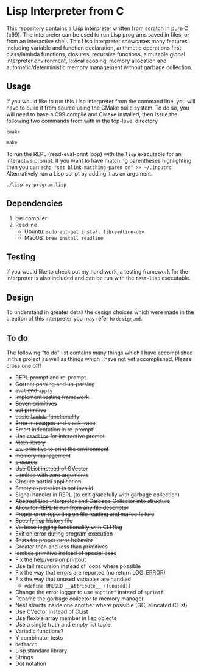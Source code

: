 # Lisp Interpreter from C

This repository contains a Lisp interpreter written from scratch in pure C (c99).
The interpreter can be used to run Lisp programs saved in files, or from an interactive shell.
This Lisp interpreter showcases many features including variable and function declaration, arithmetic operations
first class/lambda functions, closures, recursive functions,
a mutable global interpreter environment, lexical scoping, memory allocation
and automatic/deterministic memory management without garbage collection.

## Usage
If you would like to run this Lisp interpreter from the command line, you will have to
build it from source using the CMake build system. To do so, you will need to have a C99 compile
and CMake installed, then issue the following two commands from with in the top-level directory

    cmake

    make


To run the REPL (read-eval-print loop) with the `lisp` executable for an interactive prompt.
If you want to have matching parentheses highlighting then you can `echo "set blink-matching-paren on" >> ~/.inputrc`.
Alternatively run a Lisp script by adding it as an argument.

   `./lisp my-program.lisp`

## Dependencies
1. `C99` compiler
2. Readline
    - Ubuntu: `sudo apt-get install libreadline-dev`
    - MacOS: `brew install readline`

## Testing
If you would like to check out my handiwork, a testing framework for the interpreter is also included
and can be run with the `test-lisp` executable.

## Design

To understand in greater detail the design choices which were made in the creation of this interpreter
you may refer to `design.md`.

## To do
The following "to do" list contains many things which I have accomplished in this project as well
as things which I have not yet accomplished. Please cross one off!

- ~~REPL prompt and re-prompt~~
- ~~Correct parsing and un-parsing~~
- ~~`eval` and `apply`~~
- ~~Implement testing framework~~
- ~~Seven primitives~~
- ~~set primitive~~
- ~~basic `lambda` functionality~~
- ~~Error messages and stack trace~~
- ~~Smart indentation in re-prompt'~~
- ~~Use `readline` for interactive prompt~~
- ~~Math library~~
- ~~`env` primitive to print the environment~~
- ~~memory management~~
- ~~closures~~
- ~~Use CList instead of CVector~~
- ~~Lambda with zero arguments~~
- ~~Closure partial application~~
- ~~Empty expression is not invalid~~
- ~~Signal handler in REPL (to exit gracefully with garbage collection)~~
- ~~Abstract Lisp Interpreter and Garbage Collector into structure~~
- ~~Allow for REPL to run from any file descriptor~~
- ~~Proper error reporting on file reading and malloc failure~~
- ~~Specify lisp history file~~
- ~~Verbose logging functionality with CLI flag~~
- ~~Exit on error during program execution~~
- ~~Tests for proper error behavior~~
- ~~Greater than and less than primitives~~
- ~~lambda primitive instead of special case~~
- Fix the help/version printout 
- Use tail recursion instead of loops where possible
- Fix the way that errors are reported (no return LOG_ERROR)
- Fix the way that unused variables are handled
  - `#define UNUSED __attribute__ ((unused))`
- Change the error logger to use `snptintf` instead of `sprintf`
- Rename the garbage collector to memory manager
- Nest structs inside one another where possible (GC, allocated CList)
- Use CVector instead of CList
- Use flexble array member in lisp objects
- Use a single truth and empty list tuple.
- Variadic functions?
- Y combinator tests
- `defmacro`
- Lisp standard library
- Strings
- Dot notation
